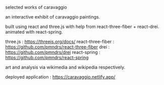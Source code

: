 selected works of caravaggio

an interactive exhibit of caravaggio paintings.

built using react and three.js with help from react-three-fiber + react-drei. animated with react-spring.

three.js : https://threejs.org/docs/
react-three-fiber : https://github.com/pmndrs/react-three-fiber
drei : https://github.com/pmndrs/drei
react-spring : https://github.com/pmndrs/react-spring

art and analysis via wikimedia and wikipedia respectively.

deployed application : https://caravaggio.netlify.app/
